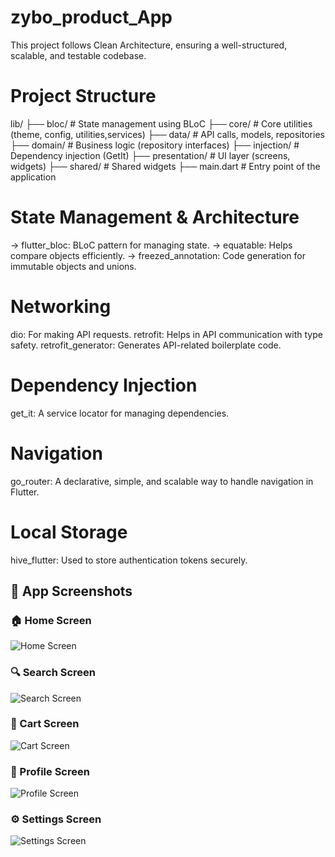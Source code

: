 # zybo_product_App
This project follows Clean Architecture, ensuring a well-structured, scalable, and testable codebase.


# Project Structure

lib/
 ├── bloc/               # State management using BLoC
 ├── core/               # Core utilities (theme, config, utilities,services)
 ├── data/               # API calls, models, repositories
 ├── domain/             # Business logic (repository interfaces)
 ├── injection/          # Dependency injection (GetIt)
 ├── presentation/       # UI layer (screens, widgets)
 ├── shared/             # Shared widgets
 ├── main.dart           # Entry point of the application


# State Management & Architecture

-> flutter_bloc: BLoC pattern for managing state.
-> equatable: Helps compare objects efficiently.
-> freezed_annotation: Code generation for immutable objects and unions.

# Networking
dio: For making API requests.
retrofit: Helps in API communication with type safety.
retrofit_generator: Generates API-related boilerplate code.

# Dependency Injection
get_it: A service locator for managing dependencies.

# Navigation
go_router: A declarative, simple, and scalable way to handle navigation in Flutter.

# Local Storage
hive_flutter: Used to store authentication tokens securely.


## 📸 App Screenshots  

### 🏠 Home Screen  
![Home Screen]([https://raw.githubusercontent.com/your-username/your-repo/main/screenshots/home.png](https://github.com/SouravSouru/zybo_product_listing_app/blob/master/screenshots/Screenshot_1739043241.png))

### 🔍 Search Screen  
![Search Screen](https://raw.githubusercontent.com/your-username/your-repo/main/screenshots/search.png)

### 🛒 Cart Screen  
![Cart Screen](https://raw.githubusercontent.com/your-username/your-repo/main/screenshots/cart.png)

### 👤 Profile Screen  
![Profile Screen](https://raw.githubusercontent.com/your-username/your-repo/main/screenshots/profile.png)

### ⚙️ Settings Screen  
![Settings Screen](https://raw.githubusercontent.com/your-username/your-repo/main/screenshots/settings.png)




